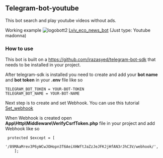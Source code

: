 ## Telegram-bot-youtube
This bot search and play youtube videos without ads.

Working example ![logobott2](https://vap.in.ua/storage/app/public/logobott2.png)   [Lviv_eco_news_bot](https://t.me/VapInUaBot) (Just type: Youtube madonna)

### How to use
This bot is built on a https://github.com/irazasyed/telegram-bot-sdk that needs to be installed in your project.

After telegram-sdk is installed you need to create and add your **bot name** and **bot token** in your **.env** file like so
```
TELEGRAM_BOT_TOKEN = YOUR-BOT-TOKEN
TELEGRAM_BOT_NAME = YOUR-BOT-NAME
```

Next step is to create and set Webhook. You can use this tutorial [Set_webhook](https://www.xibel-it.eu/setup-telegram-bot-sdk-with-webhook-in-laravel/)

When Webhook is created open **App\Http\Middleware\VerifyCsrfToken.php** file in your project and add Webhook like so
```
 protected $except = [
        '/89MAaMrev3P6yWCwJOHopn3T6AeiXHWftJaZzJeJFKJjHfAN3rJhC3V/webhook/',
    ];
```

